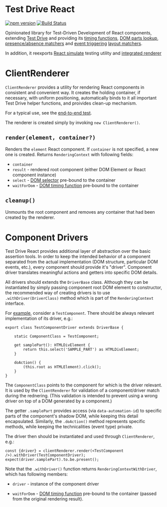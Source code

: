 # Test Drive React
[![npm version](https://badge.fury.io/js/test-drive-react.svg)](https://www.npmjs.com/package/test-drive-react)
[![Build Status](https://travis-ci.org/wix/test-drive-react.svg?branch=master)](https://travis-ci.org/wix/test-drive-react)

Opinionated library for Test-Driven Development of React components, extending
[Test Drive](https://github.com/wix/test-drive) and providing its
[timing functions](https://github.com/wix/test-drive#waitfor-waitfordom),
[DOM parts lookup](https://github.com/wix/test-drive#locating-your-dom-parts-selectdom),
[presence/absence matchers](https://github.com/wix/test-drive#the-present-and-absent-matchers) and
[event triggering](https://github.com/wix/test-drive#event-triggering)
[layout matchers](https://github.com/wix/test-drive#layout-matchers).

In addition, it reexports [React simulate](https://facebook.github.io/react/docs/test-utils.html#simulate)
testing utility and [integrated renderer](https://github.com/wix/test-drive-react#clientrenderer)


# ClientRenderer

`ClientRenderer` provides a utility for rendering React components in consistent
and convenient way. It creates the holding container, if necessary, with uniform positioning,
automatically binds to it all important Test Drive helper functions, and proivides clean-up
mechanism.

For a typical use, see the [end-to-end test](./test/e2e.spec.tsx).

The renderer is created simply by invoking `new ClientRenderer()`.

## `render(element, container?)`

Renders the `element` React component. If `container` is not specified, a new one is created.
Returns `RenderingContext` with following fields:

 - `container`
 - `result` - rendered root component (either DOM Element or React component instance)
 - `select` - [DOM selector](https://github.com/wix/test-drive#locating-your-dom-parts-selectdom)
pre-bound to the container
 - `waitForDom` - [DOM timing function](https://github.com/wix/test-drive#waitfor-waitfordom)
pre-bound to the container

## `cleanup()`

Unmounts the root component and removes any container that had been created by the renderer.

# Component Drivers

Test Drive React provides additional layer of abstraction over the basic assertion tools. In order to keep
the intended behavior of a component separated from the actual implementation (DOM structure, particular
DOM events, etc.), every component should provide it's "driver". Component driver translates meaningful
actions and getters into specific DOM details.

All drivers should extends the `DriverBase` class. Although they can be instantiated by simply passing
component root DOM element to constructor, the recommended way of creating drivers is to use 
`.withDriver(DriverClass)` method which is part of the `RenderingContext` interface.

For [example](./test/client-renderer.spec.tsx#L98), consider a `TestComponent`. There should be always
relevant implementation of its driver, e.g.:

```tsx
export class TestComponentDriver extends DriverBase {

    static ComponentClass = TestComponent;

    get samplePart(): HTMLDivElement {
        return this.select('SAMPLE_PART') as HTMLDivElement;
    }

    doAction() {
        (this.root as HTMLElement).click();
    }
}
```

The `ComponentClass` points to the component for which is the driver relevant. It is used by the
`ClientRenderer` for validation of a component/driver match during the rednering. (This validation
is intended to prevent using a wrong driver on top of a DOM generated by a component.)

The getter `.samplePart` provides access (via `data-automation-id`) to specific parts of
the component's shadow DOM, while keeping this detail  encapsulated. Similarly,
the `.doAction()` method represents specific methods, while keeping the technicalities (event type)
private.

The driver then should be instantiated and used through `ClientRenderer`, e.g.:

```tsx
const {driver} = clientRenderer.render(<TestComponent />).withDriver(TestComponentDriver);
expect(driver.samplePart).to.be.present();
```

Note that the `.withDriver()` function returns `RenderingContextWithDriver`, which has following
members:

 - `driver` - instance of the component driver
 
 - `waitForDom` - [DOM timing function](https://github.com/wix/test-drive#waitfor-waitfordom)
pre-bound to the container (passed from the original rendering result).
